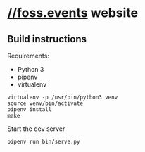 # [//foss.events](https://foss.events) website

## Build instructions

Requirements:

* Python 3
* pipenv
* virtualenv

```
virtualenv -p /usr/bin/python3 venv
source venv/bin/activate
pipenv install
make
```

Start the dev server

```shell script
pipenv run bin/serve.py
```
